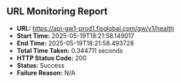 ## URL Monitoring Report

- **URL:** https://api-gw1-prod1.fisglobal.com/gw/v1/health
- **Start Time:** 2025-05-19T18:21:58.149017
- **End Time:** 2025-05-19T18:21:58.493728
- **Total Time Taken:** 0.344711 seconds
- **HTTP Status Code:** 200
- **Status:** Success
- **Failure Reason:** N/A
